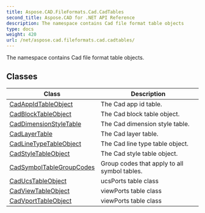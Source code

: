 ```yaml
---
title: Aspose.CAD.FileFormats.Cad.CadTables
second_title: Aspose.CAD for .NET API Reference
description: The namespace contains Cad file format table objects
type: docs
weight: 420
url: /net/aspose.cad.fileformats.cad.cadtables/
---
```

The namespace contains Cad file format table objects.

## Classes

| Class | Description |
| --- | --- |
| [CadAppIdTableObject](./cadappidtableobject/) | The Cad app id table. |
| [CadBlockTableObject](./cadblocktableobject/) | The Cad block table object. |
| [CadDimensionStyleTable](./caddimensionstyletable/) | The Cad dimension style table. |
| [CadLayerTable](./cadlayertable/) | The Cad layer table. |
| [CadLineTypeTableObject](./cadlinetypetableobject/) | The Cad line type table object. |
| [CadStyleTableObject](./cadstyletableobject/) | The Cad style table object. |
| [CadSymbolTableGroupCodes](./cadsymboltablegroupcodes/) | Group codes that apply to all symbol tables. |
| [CadUcsTableObject](./caducstableobject/) | ucsPorts table class |
| [CadViewTableObject](./cadviewtableobject/) | viewPorts table class |
| [CadVportTableObject](./cadvporttableobject/) | viewPorts table class |


